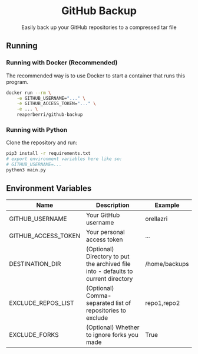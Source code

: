 <div align="center">

# GitHub Backup

Easily back up your GitHub repositories to a compressed tar file

</div>

## Running

### Running with Docker (Recommended)

The recommended way is to use Docker to start a container that runs this program.

```bash
docker run --rm \
    -e GITHUB_USERNAME="..." \
    -e GITHUB_ACCESS_TOKEN="..." \
    -e ... \
    reaperberri/github-backup
```

### Running with Python

Clone the repository and run:

```bash
pip3 install -r requirements.txt
# export environment variables here like so:
# GITHUB_USERNAME=...
python3 main.py
```

## Environment Variables

| Name                | Description                                                                        | Example       |
| ------------------- | ---------------------------------------------------------------------------------- | ------------- |
| GITHUB_USERNAME     | Your GitHub username                                                               | orellazri     |
| GITHUB_ACCESS_TOKEN | Your personal access token                                                         | ...           |
| DESTINATION_DIR     | (Optional) Directory to put the archived file into - defaults to current directory | /home/backups |
| EXCLUDE_REPOS_LIST  | (Optional) Comma-separated list of repositories to exclude                         | repo1,repo2   |
| EXCLUDE_FORKS       | (Optional) Whether to ignore forks you made                                        | True          |
